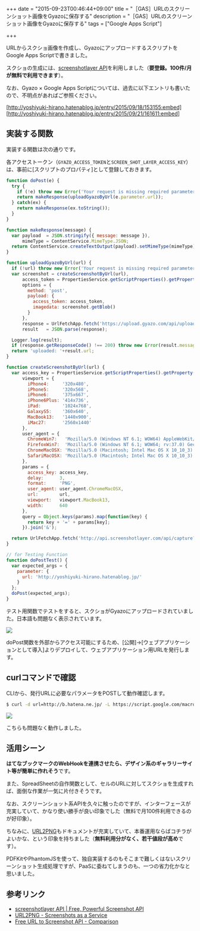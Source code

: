 +++
date = "2015-09-23T00:46:44+09:00"
title = "［GAS］URLのスクリーンショット画像をGyazoに保存する"
description = "［GAS］URLのスクリーンショット画像をGyazoに保存する"
tags = ["Google Apps Script"]

+++

URLからスクショ画像を作成し、GyazoにアップロードするスクリプトをGoogle Apps Scriptで書きました。

スクショの生成には、[screenshotlayer API](https://screenshotlayer.com/)を利用しました（<b>要登録。100件/月が無料で利用できます</b>）。

なお、Gyazo × Google Apps Scriptについては、過去に以下エントリも書いたので、不明点があればご参照ください。

[http://yoshiyuki-hirano.hatenablog.jp/entry/2015/09/18/153155:embed]
[http://yoshiyuki-hirano.hatenablog.jp/entry/2015/09/21/161611:embed]

## 実装する関数

実装する関数は次の通りです。

各アクセストークン（`GYAZO_ACCESS_TOKEN`と`SCREEN_SHOT_LAYER_ACCESS_KEY`）は、事前に[スクリプトのプロパティ]として登録しておきます。

```javascript
function doPost(e) {
  try {
    if (!e) throw new Error('Your request is missing required parameter');
    return makeResponse(uploadGyazoByUrl(e.parameter.url));
  } catch(ex) {
    return makeResponse(ex.toString());
  }
}

function makeResponse(message) {
  var payload  = JSON.stringify({ message: message }),
      mimeType = ContentService.MimeType.JSON;
  return ContentService.createTextOutput(payload).setMimeType(mimeType);
}

function uploadGyazoByUrl(url) {
  if (!url) throw new Error('Your request is missing required parameter');
  var screenshot = createScreenshotByUrl(url),
      access_token = PropertiesService.getScriptProperties().getProperty('GYAZO_ACCESS_TOKEN'),
      options = {
        method: 'post',
        payload: {
          access_token: access_token,
          imagedata: screenshot.getBlob()
        }
      },
      response = UrlFetchApp.fetch('https://upload.gyazo.com/api/upload', options),
      result   = JSON.parse(response);

  Logger.log(result);
  if (response.getResponseCode() !== 200) throw new Error(result.message);
  return 'uploaded: '+result.url;
}

function createScreenshotByUrl(url) {
  var access_key = PropertiesService.getScriptProperties().getProperty('SCREEN_SHOT_LAYER_ACCESS_KEY'),
      viewport = {
        iPhone4:     '320x480',
        iPhone5:     '320x568',
        iPhone6:     '375x667',
        iPhone6Plus: '414x736',
        iPad:        '1024x768',
        GalaxyS5:    '360x640',
        MacBook13:   '1440x900',
        iMac27:      '2560x1440'
      },
      user_agent = {
        ChromeWin7:   'Mozilla/5.0 (Windows NT 6.1; WOW64) AppleWebKit/537.36 (KHTML, like Gecko) Chrome/42.0.2311.135 Safari/537.36',
        FirefoxWin7:  'Mozilla/5.0 (Windows NT 6.1; WOW64; rv:37.0) Gecko/20100101 Firefox/37.0',
        ChromeMacOSX: 'Mozilla/5.0 (Macintosh; Intel Mac OS X 10_10_3) AppleWebKit/537.36 (KHTML, like Gecko) Chrome/42.0.2311.135 Safari/537.36',
        SafariMacOSX: 'Mozilla/5.0 (Macintosh; Intel Mac OS X 10_10_3) AppleWebKit/600.6.3 (KHTML, like Gecko) Version/8.0.6 Safari/600.6.3'
      },
      params = {
        access_key: access_key,
        delay:      3,
        format:     'PNG',
        user_agent: user_agent.ChromeMacOSX,
        url:        url,
        viewport:   viewport.MacBook13,
        width:      640
      },
      query = Object.keys(params).map(function(key) {
        return key + '=' + params[key];
      }).join('&');

  return UrlFetchApp.fetch('http://api.screenshotlayer.com/api/capture?'+query);
}

// for Testing Function
function doPostTest() {
  var expected_args = {
    parameter: {
      url: 'http://yoshiyuki-hirano.hatenablog.jp/'
    }
  };
  doPost(expected_args);
}
```

テスト用関数でテストをすると、スクショがGyazoにアップロードされていました。日本語も問題なく表示されています。

![](https://i.gyazo.com/75bbabf1bfe12342492af8a2594835f0.png)

doPost関数を外部からアクセス可能にするため、[公開]→[ウェブアプリケーションとして導入]よりデプロイして、ウェブアプリケーション用URLを発行します。

## curlコマンドで確認

CLIから、発行URLに必要なパラメータをPOSTして動作確認します。

```bash
$ curl -d url=http://b.hatena.ne.jp/ -L https://script.google.com/macros/s/***YOUR_APP_ID***/exec
```

![](https://i.gyazo.com/b54bb05915169222973d83194e5be872.png)

こちらも問題なく動作しました。

## 活用シーン

<b>はてなブックマークのWebHookを連携させたら、デザイン系のギャラリーサイト等が簡単に作れそう</b>です。

また、SpreadSheetの自作関数として、セルのURLに対してスクショを生成すれば、面倒な作業が一気に片付きそうです。

なお、スクリーンショット系APIを久々に触ったのですが、インターフェースが充実していて、かなり使い勝手が良い印象でした（無料で月100件利用できるのが好印象）。

ちなみに、[URL2PNG](https://www.url2png.com/)もドキュメントが充実していて、本番運用ならばコチラがよいかな、という印象を持ちました（<b>無料利用分がなく、若干値段が高め</b>です）。

PDFKitやPhantomJSを使って、独自実装するのもそこまで難しくはないスクリーンショット生成処理ですが、PaaSに委ねてしまうのも、一つの省力化かなと思いました。

## 参考リンク

* [screenshotlayer API | Free, Powerful Screenshot API](https://screenshotlayer.com/)
* [URL2PNG - Screenshots as a Service](http://url2png.com/)
* [Free URL to Screenshot API - Comparison](http://freescreenshotapi.com/)

